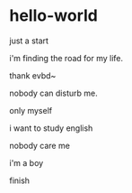 # hello-world
just a start

i'm finding the road for my life.

thank evbd~

nobody can disturb me. 

only myself

i want to study english

nobody care me

i'm a boy

finish